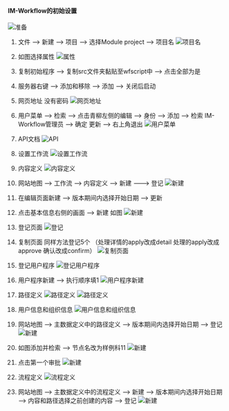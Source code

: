 ####  IM-Workflow的初始设置

![准备](pictures/c28f331d1fbad1a61ea2f57d7a3496f.png)
1. 文件 --> 新建 --> 项目 --> 选择Module project --> 项目名
![项目名](pictures/c49bf32a9af7a9c32c540ef4787b861.png)

2. 如图选择属性
![属性](pictures/818ad2f7ff258e5e9a39f1b30efad04.png)

3. 复制初始程序 --> 复制src文件夹黏贴至wfscript中 --> 点击全部为是

4. 服务器右键 --> 添加和移除 --> 添加 --> 关闭后启动

5. 网页地址 没有密码
![网页地址](pictures/11bbc267103430201eeecc9ed651b4b.png)

6. 用户菜单 --> 检索 --> 点击青柳左侧的编辑 --> 身份 --> 添加 --> 检索 IM-Workflow管理员 --> 确定 更新 --> 右上角退出
![用户菜单](pictures/24087403b0d629ec5ec656de35a98f0.png)
  
7. API文档
![API](pictures/da73311414f0ea1f435c7760e400853.png)


8. 设置工作流
![设置工作流](pictures/a907221b90ffe5d9b99001a67c3b7ac.png)

9. 内容定义
![内容定义](pictures/91d9a168696eefec1d747d541fa59ab.png)

10. 网站地图 --> 工作流 --> 内容定义 --> 新建 ——-> 登记
![新建](pictures/d57c4be99b1795a4044d30e6393c60f.png)

11. 在编辑页面新建 --> 版本期间内选择开始日期 --> 更新 

12. 点击基本信息右侧的画面 --> 新建 如图
![新建](pictures/e5943cd7000d89d1b508934f4b3825d.png)

13. 登记页面
![登记](pictures/37b7d7cff12ce0cc42a04019c9db13d.png)

14. 复制页面 同样方法登记5个 （处理详情的apply改成detail 处理的apply改成approve 确认改成confirm）
![复制页面](pictures/6d76722575e6f98b1bfc94c544893e9.png)

15. 登记用户程序
![登记用户程序](pictures/d70e03d9c423ac4d099cfd396a34e1e.png)

16. 用户程序新建 --> 执行顺序填1
![用户程序新建](pictures/92e9d7467b616c4c52301d1c46668c1.png)

17. 路径定义 
![路径定义](pictures/d5e2f1ce957e95b2b5a7e63396a5048.png)
![路径定义](pictures/5987dc0db15870619f0385903a7dd1d.png)

18. 用户信息和组织信息
![用户信息和组织信息](pictures/9a2a012b796525d27b9cbb1c3f03a59.png)

19. 网站地图 --> 主数据定义中的路径定义 --> 版本期间内选择开始日期 --> 登记
![新建](pictures/19aa7b66a0effc6fcf5ff12e6362d48.png)

20. 如图添加并检索 --> 节点名改为样例科11
![新建](pictures/6e642b41c8224080a3e905dd80147c7.png)

21. 点击第一个审批
![新建](pictures/498146e6149068227ba22a4d837bb97.png)

22. 流程定义
![流程定义](pictures/99c98ca00061972cf975f8a4326a158.png)

23. 网站地图 --> 主数据定义中的流程定义 --> 新建 --> 版本期间内选择开始日期 --> 内容和路径选择之前创建的内容 --> 登记
![新建](pictures/714c07662481a86631e108c35a7486b.png)
